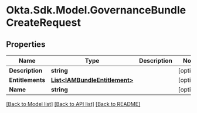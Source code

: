 # Okta.Sdk.Model.GovernanceBundleCreateRequest

## Properties

Name | Type | Description | Notes
------------ | ------------- | ------------- | -------------
**Description** | **string** |  | [optional] 
**Entitlements** | [**List&lt;IAMBundleEntitlement&gt;**](IAMBundleEntitlement.md) |  | [optional] 
**Name** | **string** |  | [optional] 

[[Back to Model list]](../README.md#documentation-for-models) [[Back to API list]](../README.md#documentation-for-api-endpoints) [[Back to README]](../README.md)


